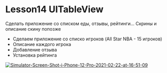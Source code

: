 # Lesson14 UITableView
Сделать приложение со списком еды, отзывы, рейтинги... Скрины и описание скину попозже

- Сделаем приложение со списко игроков (All Star NBA - 15 игроков)
- Описание каждого игрока
- Добавление отзыва
- Установка рейтинга

<a href="https://ibb.co/xs5VF6h"><img src="https://i.ibb.co/rtyndHk/Simulator-Screen-Shot-i-Phone-12-Pro-2021-02-22-at-16-51-09.png" alt="Simulator-Screen-Shot-i-Phone-12-Pro-2021-02-22-at-16-51-09" border="0"></a>
